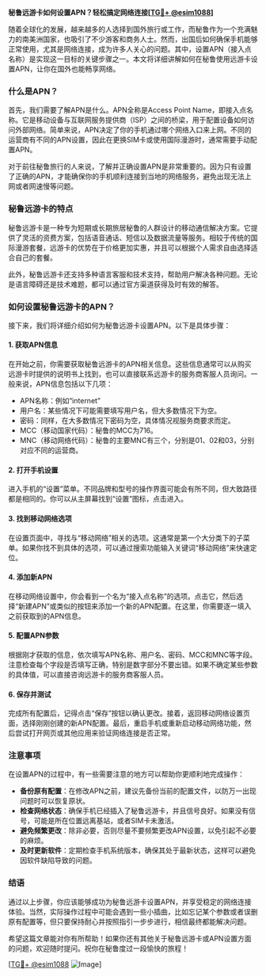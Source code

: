 **秘鲁远游卡如何设置APN？轻松搞定网络连接[[TG💪+ @esim1088](https://t.me/s/esim1088)]**

随着全球化的发展，越来越多的人选择到国外旅行或工作，而秘鲁作为一个充满魅力的南美洲国家，也吸引了不少游客和商务人士。然而，出国后如何确保手机能够正常使用，尤其是网络连接，成为许多人关心的问题。其中，设置APN（接入点名称）是实现这一目标的关键步骤之一。本文将详细讲解如何在秘鲁使用远游卡设置APN，让你在国外也能畅享网络。

### 什么是APN？

首先，我们需要了解APN是什么。APN全称是Access Point Name，即接入点名称。它是移动设备与互联网服务提供商（ISP）之间的桥梁，用于配置设备如何访问外部网络。简单来说，APN决定了你的手机通过哪个网络入口来上网。不同的运营商有不同的APN设置，因此在更换SIM卡或使用国际漫游时，通常需要手动配置APN。

对于前往秘鲁旅行的人来说，了解并正确设置APN是非常重要的。因为只有设置了正确的APN，才能确保你的手机顺利连接到当地的网络服务，避免出现无法上网或者网速慢等问题。

### 秘鲁远游卡的特点

秘鲁远游卡是一种专为短期或长期旅居秘鲁的人群设计的移动通信解决方案。它提供了灵活的资费方案，包括语音通话、短信以及数据流量等服务。相较于传统的国际漫游套餐，远游卡的优势在于价格更加实惠，并且可以根据个人需求自由选择适合自己的套餐。

此外，秘鲁远游卡还支持多种语言客服和技术支持，帮助用户解决各种问题。无论是语言障碍还是技术难题，都可以通过官方渠道获得及时有效的解答。

### 如何设置秘鲁远游卡的APN？

接下来，我们将详细介绍如何为秘鲁远游卡设置APN。以下是具体步骤：

#### 1. 获取APN信息
在开始之前，你需要获取秘鲁远游卡的APN相关信息。这些信息通常可以从购买远游卡时提供的说明书上找到，也可以直接联系远游卡的服务商客服人员询问。一般来说，APN信息包括以下几项：
- APN名称：例如“internet”
- 用户名：某些情况下可能需要填写用户名，但大多数情况下为空。
- 密码：同样，在大多数情况下密码为空，具体情况视服务商要求而定。
- MCC（移动国家代码）：秘鲁的MCC为716。
- MNC（移动网络代码）：秘鲁的主要MNC有三个，分别是01、02和03，分别对应不同的运营商。

#### 2. 打开手机设置
进入手机的“设置”菜单。不同品牌和型号的操作界面可能会有所不同，但大致路径都是相同的。你可以从主屏幕找到“设置”图标，点击进入。

#### 3. 找到移动网络选项
在设置页面中，寻找与“移动网络”相关的选项。这通常是第一个大分类下的子菜单。如果你找不到具体的选项，可以通过搜索功能输入关键词“移动网络”来快速定位。

#### 4. 添加新APN
在移动网络设置中，你会看到一个名为“接入点名称”的选项。点击它，然后选择“新建APN”或类似的按钮来添加一个新的APN配置。在这里，你需要逐一填入之前获取到的APN信息。

#### 5. 配置APN参数
根据刚才获取的信息，依次填写APN名称、用户名、密码、MCC和MNC等字段。注意检查每个字段是否填写正确，特别是数字部分不要出错。如果不确定某些参数的具体值，可以直接咨询远游卡的服务商客服人员。

#### 6. 保存并测试
完成所有配置后，记得点击“保存”按钮以确认更改。接着，返回移动网络设置页面，选择刚刚创建的新APN配置。最后，重启手机或重新启动移动网络功能，然后尝试打开网页或其他应用来验证网络连接是否正常。

### 注意事项

在设置APN的过程中，有一些需要注意的地方可以帮助你更顺利地完成操作：
- **备份原有配置**：在修改APN之前，建议先备份当前的配置文件，以防万一出现问题时可以恢复原状。
- **检查网络状态**：确保手机已经插入了秘鲁远游卡，并且信号良好。如果没有信号，可能是所在位置远离基站，或者SIM卡未激活。
- **避免频繁更改**：除非必要，否则尽量不要频繁更改APN设置，以免引起不必要的麻烦。
- **及时更新软件**：定期检查手机系统版本，确保其处于最新状态，这样可以避免因软件缺陷导致的问题。

### 结语

通过以上步骤，你应该能够成功为秘鲁远游卡设置APN，并享受稳定的网络连接体验。当然，实际操作过程中可能会遇到一些小插曲，比如忘记某个参数或者误删原有配置等，但只要保持耐心并按照指引一步步进行，相信最终都能解决问题。

希望这篇文章能对你有所帮助！如果你还有其他关于秘鲁远游卡或APN设置方面的问题，欢迎随时提问。祝你在秘鲁度过一段愉快的旅程！

[[TG💪+ @esim1088](https://t.me/s/esim1088) ![Image](https://i.postimg.cc/4NQfJmqS/Snipaste-2025-05-13-00-14-12.png)]
